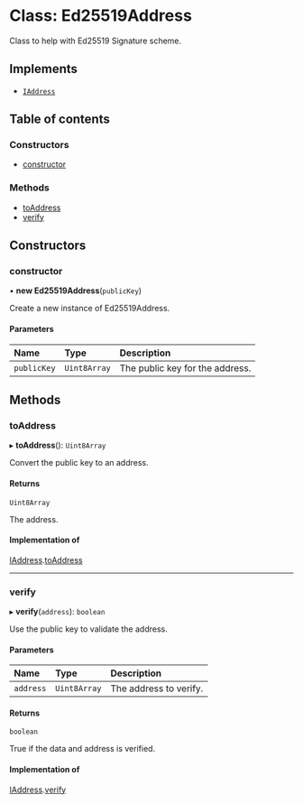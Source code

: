 # Class: Ed25519Address

Class to help with Ed25519 Signature scheme.

## Implements

- [`IAddress`](../interfaces/IAddress.md)

## Table of contents

### Constructors

- [constructor](Ed25519Address.md#constructor)

### Methods

- [toAddress](Ed25519Address.md#toaddress)
- [verify](Ed25519Address.md#verify)

## Constructors

### constructor

• **new Ed25519Address**(`publicKey`)

Create a new instance of Ed25519Address.

#### Parameters

| Name | Type | Description |
| :------ | :------ | :------ |
| `publicKey` | `Uint8Array` | The public key for the address. |

## Methods

### toAddress

▸ **toAddress**(): `Uint8Array`

Convert the public key to an address.

#### Returns

`Uint8Array`

The address.

#### Implementation of

[IAddress](../interfaces/IAddress.md).[toAddress](../interfaces/IAddress.md#toaddress)

___

### verify

▸ **verify**(`address`): `boolean`

Use the public key to validate the address.

#### Parameters

| Name | Type | Description |
| :------ | :------ | :------ |
| `address` | `Uint8Array` | The address to verify. |

#### Returns

`boolean`

True if the data and address is verified.

#### Implementation of

[IAddress](../interfaces/IAddress.md).[verify](../interfaces/IAddress.md#verify)
